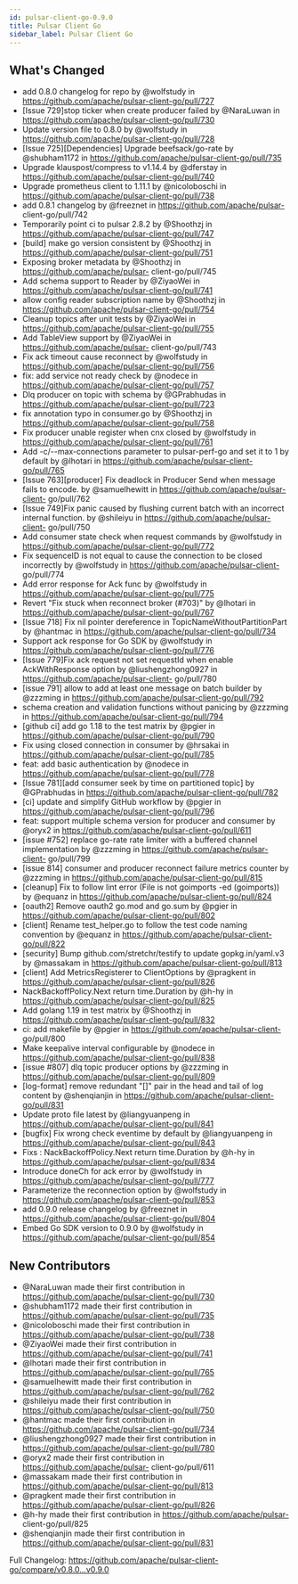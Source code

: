 ```yaml
---
id: pulsar-client-go-0.9.0
title: Pulsar Client Go
sidebar_label: Pulsar Client Go
---
```


## What's Changed

- add 0.8.0 changelog for repo by @wolfstudy in
https://github.com/apache/pulsar-client-go/pull/727
- [Issue 729]stop ticker when create producer failed by @NaraLuwan in
https://github.com/apache/pulsar-client-go/pull/730
- Update version file to 0.8.0 by @wolfstudy in
https://github.com/apache/pulsar-client-go/pull/728
- [Issue 725][Dependencies] Upgrade beefsack/go-rate by @shubham1172 in
https://github.com/apache/pulsar-client-go/pull/735
- Upgrade klauspost/compress to v1.14.4 by @dferstay in
https://github.com/apache/pulsar-client-go/pull/740
- Upgrade prometheus client to 1.11.1 by @nicoloboschi in
https://github.com/apache/pulsar-client-go/pull/738
- add 0.8.1 changelog by @freeznet in https://github.com/apache/pulsar-
client-go/pull/742
- Temporarily point ci to pulsar 2.8.2 by @Shoothzj in
https://github.com/apache/pulsar-client-go/pull/747
- [build] make go version consistent by @Shoothzj in
https://github.com/apache/pulsar-client-go/pull/751
- Exposing broker metadata by @Shoothzj in https://github.com/apache/pulsar-
client-go/pull/745
- Add schema support to Reader by @ZiyaoWei in
https://github.com/apache/pulsar-client-go/pull/741
- allow config reader subscription name by @Shoothzj in
https://github.com/apache/pulsar-client-go/pull/754
- Cleanup topics after unit tests by @ZiyaoWei in
https://github.com/apache/pulsar-client-go/pull/755
- Add TableView support by @ZiyaoWei in https://github.com/apache/pulsar-
client-go/pull/743
- Fix ack timeout cause reconnect by @wolfstudy in
https://github.com/apache/pulsar-client-go/pull/756
- fix: add service not ready check by @nodece in
https://github.com/apache/pulsar-client-go/pull/757
- Dlq producer on topic with schema by @GPrabhudas in
https://github.com/apache/pulsar-client-go/pull/723
- fix annotation typo in consumer.go by @Shoothzj in
https://github.com/apache/pulsar-client-go/pull/758
- Fix producer unable register when cnx closed by @wolfstudy in
https://github.com/apache/pulsar-client-go/pull/761
- Add -c/--max-connections parameter to pulsar-perf-go and set it to 1 by default
by @lhotari in https://github.com/apache/pulsar-client-go/pull/765
- [Issue 763][producer] Fix deadlock in Producer Send when message fails to
encode. by @samuelhewitt in https://github.com/apache/pulsar-client-
go/pull/762
- [Issue 749]Fix panic caused by flushing current batch with an incorrect
internal function. by @shileiyu in https://github.com/apache/pulsar-client-
go/pull/750
- Add consumer state check when request commands by @wolfstudy in
https://github.com/apache/pulsar-client-go/pull/772
- Fix sequenceID is not equal to cause the connection to be closed
incorrectly by @wolfstudy in https://github.com/apache/pulsar-client-
go/pull/774
- Add error response for Ack func by @wolfstudy in
https://github.com/apache/pulsar-client-go/pull/775
- Revert "Fix stuck when reconnect broker (#703)" by @lhotari in
https://github.com/apache/pulsar-client-go/pull/767
- [Issue 718] Fix nil pointer dereference in TopicNameWithoutPartitionPart
by @hantmac in https://github.com/apache/pulsar-client-go/pull/734
- Support ack response for Go SDK by @wolfstudy in
https://github.com/apache/pulsar-client-go/pull/776
- [Issue 779]Fix ack request not set requestId when enable AckWithResponse
option by @liushengzhong0927 in https://github.com/apache/pulsar-client-
go/pull/780
- [issue 791] allow to add at least one message on batch builder by
@zzzming in https://github.com/apache/pulsar-client-go/pull/792
- schema creation and validation functions without panicing by @zzzming in
https://github.com/apache/pulsar-client-go/pull/794
- [github ci] add go 1.18 to the test matrix by @pgier in
https://github.com/apache/pulsar-client-go/pull/790
- Fix using closed connection in consumer by @hrsakai in
https://github.com/apache/pulsar-client-go/pull/785
- feat: add basic authentication by @nodece in
https://github.com/apache/pulsar-client-go/pull/778
- [Issue 781][add consumer seek by time on partitioned topic]  by
@GPrabhudas in https://github.com/apache/pulsar-client-go/pull/782
- [ci] update and simplify GitHub workflow by @pgier in
https://github.com/apache/pulsar-client-go/pull/796
- feat: support multiple schema version for producer and consumer by @oryx2
in https://github.com/apache/pulsar-client-go/pull/611
- [issue #752] replace go-rate rate limiter with a buffered channel
implementation by @zzzming in https://github.com/apache/pulsar-client-
go/pull/799
- [issue 814] consumer and producer reconnect failure metrics counter by
@zzzming in https://github.com/apache/pulsar-client-go/pull/815
- [cleanup] Fix to follow lint error (File is not  goimports -ed
(goimports)) by @equanz in https://github.com/apache/pulsar-client-go/pull/824
- [oauth2] Remove oauth2 go.mod and go.sum by @pgier in
https://github.com/apache/pulsar-client-go/pull/802
- [client] Rename  test_helper.go  to follow the test code naming
convention by @equanz in https://github.com/apache/pulsar-client-go/pull/822
- [security] Bump github.com/stretchr/testify to update gopkg.in/yaml.v3 by
@massakam in https://github.com/apache/pulsar-client-go/pull/813
- [client] Add MetricsRegisterer to ClientOptions by @pragkent in
https://github.com/apache/pulsar-client-go/pull/826
- NackBackoffPolicy.Next return time.Duration by @h-hy in
https://github.com/apache/pulsar-client-go/pull/825
- Add golang 1.19 in test matrix by @Shoothzj in
https://github.com/apache/pulsar-client-go/pull/832
- ci: add makefile by @pgier in https://github.com/apache/pulsar-client-
go/pull/800
- Make keepalive interval configurable by @nodece in
https://github.com/apache/pulsar-client-go/pull/838
- [issue #807] dlq topic producer options by @zzzming in
https://github.com/apache/pulsar-client-go/pull/809
- [log-format] remove redundant "[]" pair in the head and tail of log
content by @shenqianjin in https://github.com/apache/pulsar-client-go/pull/831
- Update proto file latest by @liangyuanpeng in
https://github.com/apache/pulsar-client-go/pull/841
- [bugfix] Fix wrong check eventime by default by @liangyuanpeng in
https://github.com/apache/pulsar-client-go/pull/843
- Fixs : NackBackoffPolicy.Next return time.Duration by @h-hy in
https://github.com/apache/pulsar-client-go/pull/834
- Introduce doneCh for ack error by @wolfstudy in
https://github.com/apache/pulsar-client-go/pull/777
- Parameterize the reconnection option by @wolfstudy in
https://github.com/apache/pulsar-client-go/pull/853
- add 0.9.0 release changelog by @freeznet in
https://github.com/apache/pulsar-client-go/pull/804
- Embed Go SDK version to 0.9.0 by @wolfstudy in
https://github.com/apache/pulsar-client-go/pull/854

## New Contributors

- @NaraLuwan made their first contribution in
https://github.com/apache/pulsar-client-go/pull/730
- @shubham1172 made their first contribution in
https://github.com/apache/pulsar-client-go/pull/735
- @nicoloboschi made their first contribution in
https://github.com/apache/pulsar-client-go/pull/738
- @ZiyaoWei made their first contribution in
https://github.com/apache/pulsar-client-go/pull/741
- @lhotari made their first contribution in
https://github.com/apache/pulsar-client-go/pull/765
- @samuelhewitt made their first contribution in
https://github.com/apache/pulsar-client-go/pull/762
- @shileiyu made their first contribution in
https://github.com/apache/pulsar-client-go/pull/750
- @hantmac made their first contribution in
https://github.com/apache/pulsar-client-go/pull/734
- @liushengzhong0927 made their first contribution in
https://github.com/apache/pulsar-client-go/pull/780
- @oryx2 made their first contribution in https://github.com/apache/pulsar-
client-go/pull/611
- @massakam made their first contribution in
https://github.com/apache/pulsar-client-go/pull/813
- @pragkent made their first contribution in
https://github.com/apache/pulsar-client-go/pull/826
- @h-hy made their first contribution in https://github.com/apache/pulsar-
client-go/pull/825
- @shenqianjin made their first contribution in
  https://github.com/apache/pulsar-client-go/pull/831

Full Changelog: https://github.com/apache/pulsar-client-go/compare/v0.8.0...v0.9.0
